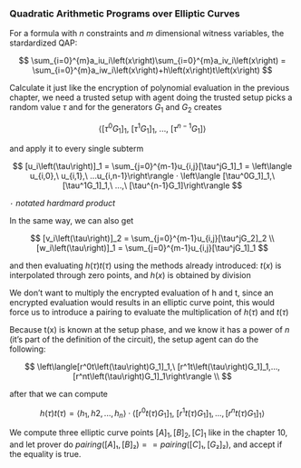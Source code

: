 ### Quadratic Arithmetic Programs over Elliptic Curves

For a formula with $n$ constraints and $m$ dimensional witness variables, the stardardized QAP:

$$
\sum_{i=0}^{m}a_iu_i\left(x\right)\sum_{i=0}^{m}a_iv_i\left(x\right) = \sum_{i=0}^{m}a_iw_i\left(x\right)+h\left(x\right)t\left(x\right)
$$

Calculate it just like the encryption of polynomial evaluation in the previous chapter, we need a trusted setup with agent doing the trusted setup picks a random value $\tau$ and for the generators $G_1$ and $G_2$ creates

$$
\left\langle [\tau^0G_1]_1,\ [\tau^1G_1]_1,\ ...,\ [\tau^{n-1}G_1]\right\rangle
$$

and apply it to every single subterm

$$
[u_i\left(\tau\right)]_1 = \sum_{j=0}^{m-1}u_{i,j}[\tau^jG_1]_1 = \left\langle u_{i,0},\ u_{i,1},\ ...u_{i,n-1}\right\rangle · \left\langle [\tau^0G_1]_1,\ [\tau^1G_1]_1,\ ...,\ [\tau^{n-1}G_1]\right\rangle
$$

*`·` notated hardmard product*

In the same way, we can also get

$$
[v_i\left(\tau\right)]_2 = \sum_{j=0}^{m-1}u_{i,j}[\tau^jG_2]_2 \\
[w_i\left(\tau\right)]_1 = \sum_{j=0}^{m-1}u_{i,j}[\tau^jG_1]_1
$$

and then evaluating $h\left(\tau\right)t\left(\tau\right)$ using the methods already introduced: $t(x)$ is interpolated through zero points, and $h(x)$ is obtained by division

We don’t want to multiply the encrypted evaluation of h and t, since an encrypted evaluation would results in an elliptic curve point, this would force us to introduce a pairing to evaluate the multiplication of $h(τ)$ and $t(τ)$

Because t(x) is known at the setup phase, and we know it has a power of $n$ (it’s part of the definition of the circuit), the setup agent can do the following:

$$
\left\langle[r^0t\left(\tau\right)G_1]_1,\ [r^1t\left(\tau\right)G_1]_1,...,[r^nt\left(\tau\right)G_1]_1\right\rangle \\
$$

after that we can compute 

$$
h\left(\tau\right)t\left(\tau\right) = \left\langle h_1, h2, ..., h_n\right\rangle · \left\langle[r^0t\left(\tau\right)G_1]_1,\ [r^1t\left(\tau\right)G_1]_1,...,[r^nt\left(\tau\right)G_1]_1\right\rangle
$$

We compute three elliptic curve points $[A]_1, [B]_2, [C]_1$ like in the chapter 10, and let prover do $pairing([A]₁,[B]₂) == pairing([C]₁,[G₂]₂)$, and accept if the equality is true.
